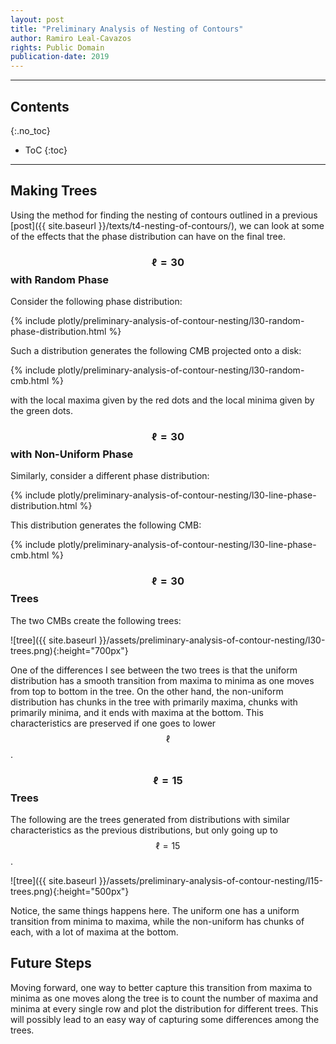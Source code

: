 ```yaml
---
layout: post
title: "Preliminary Analysis of Nesting of Contours"
author: Ramiro Leal-Cavazos
rights: Public Domain
publication-date: 2019
---
```


---

## Contents
{:.no_toc}

* ToC
{:toc}

---

## Making Trees

Using the method for finding the nesting of contours outlined in a previous [post]({{ site.baseurl }}/texts/t4-nesting-of-contours/), we can look at some of the effects that the phase distribution can have on the final tree.

### $$\ell=30$$ with Random Phase

Consider the following phase distribution:

{% include plotly/preliminary-analysis-of-contour-nesting/l30-random-phase-distribution.html %}

Such a distribution generates the following CMB projected onto a disk:

{% include plotly/preliminary-analysis-of-contour-nesting/l30-random-cmb.html %}

with the local maxima given by the red dots and the local minima given by the green dots.

### $$\ell=30$$ with Non-Uniform Phase

Similarly, consider a different phase distribution:

{% include plotly/preliminary-analysis-of-contour-nesting/l30-line-phase-distribution.html %}

This distribution generates the following CMB:

{% include plotly/preliminary-analysis-of-contour-nesting/l30-line-phase-cmb.html %}

### $$\ell=30$$ Trees

The two CMBs create the following trees:

![tree]({{ site.baseurl }}/assets/preliminary-analysis-of-contour-nesting/l30-trees.png){:height="700px"}

One of the differences I see between the two trees is that the uniform distribution has a smooth transition from maxima to minima as one moves from top to bottom in the tree. On the other hand, the non-uniform distribution has chunks in the tree with primarily maxima, chunks with primarily minima, and it ends with maxima at the bottom. This characteristics are preserved if one goes to lower $$\ell$$.

### $$\ell=15$$ Trees

The following are the trees generated from distributions with similar characteristics as the previous distributions, but only going up to $$\ell=15$$.

![tree]({{ site.baseurl }}/assets/preliminary-analysis-of-contour-nesting/l15-trees.png){:height="500px"}

Notice, the same things happens here. The uniform one has a uniform transition from minima to maxima, while the non-uniform has chunks of each, with a lot of maxima at the bottom.

## Future Steps

Moving forward, one way to better capture this transition from maxima to minima as one moves along the tree is to count the number of maxima and minima at every single row and plot the distribution for different trees. This will possibly lead to an easy way of capturing some differences among the trees.
